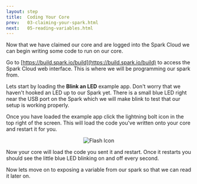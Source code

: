 ```yaml
---
layout: step
title:  Coding Your Core
prev:   03-claiming-your-spark.html
next:   05-reading-variables.html
---
```


Now that we have claimed our core and are logged into the Spark Cloud we can
begin writing some code to run on our core.

Go to [https://build.spark.io/build](https://build.spark.io/build) to access the
Spark Cloud web interface.  This is where we will be programming our spark from.

Lets start by loading the __Blink an LED__ example app.  Don't worry that we
haven't hooked an LED up to our Spark yet.  There is a small blue LED right near
the USB port on the Spark which we will make blink to test that our setup is
working properly.

Once you have loaded the example app click the lightning bolt icon in the top
right of the screen.  This will load the code you've written onto your core and
restart it for you.

<div style="text-align:center">
  <img src="{{ site.baseurl }}/assets/img/flash.png" alt="Flash Icon">
</div>

Now your core will load the code you sent it and restart.  Once it restarts you
should see the little blue LED blinking on and off every second.

Now lets move on to exposing a variable from our spark so that we can read it
later on.
